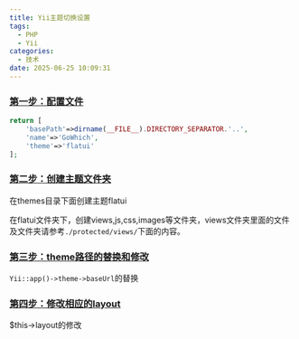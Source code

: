 ```yaml
---
title: Yii主题切换设置
tags:
  - PHP
  - Yii
categories:
  - 技术
date: 2025-06-25 10:09:31
---
```


### [第一步：配置文件](#1)

```php
return [
	'basePath'=>dirname(__FILE__).DIRECTORY_SEPARATOR.'..',
	'name'=>'GoWhich',
	'theme'=>'flatui'
];
```

### [第二步：创建主题文件夹](#2)

在themes目录下面创建主题flatui

在flatui文件夹下，创建views,js,css,images等文件夹，views文件夹里面的文件及文件夹请参考`./protected/views/`下面的内容。

### [第三步：theme路径的替换和修改](#3)


`Yii::app()->theme->baseUrl`的替换

### [第四步：修改相应的layout](#4)

$this->layout的修改

